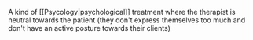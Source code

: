 A kind of [[Psycology|psychological]] treatment where the therapist is neutral towards the patient (they don't express themselves too much and don't have an active posture towards their clients)
